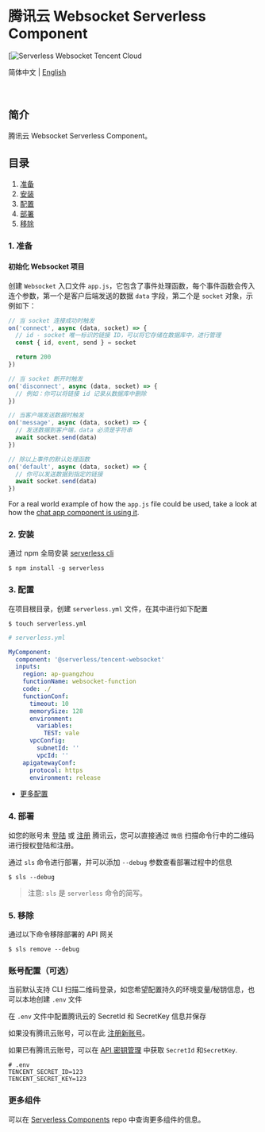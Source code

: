 # 腾讯云 Websocket Serverless Component

[![Serverless Websocket Tencent Cloud](https://img.serverlesscloud.cn/2020210/1581351457765-WebSocket_%E9%95%BF.png)

简体中文 | [English](https://github.com/serverless-components/tencent-websocket/README.en.md)

&nbsp;

## 简介

腾讯云 Websocket Serverless Component。

## 目录

1. [准备](#1-准备)
2. [安装](#2-安装)
3. [配置](#3-配置)
4. [部署](#4-部署)
5. [移除](#5-移除)

### 1. 准备

#### 初始化 Websocket 项目

创建 `Websocket` 入口文件 `app.js`，它包含了事件处理函数，每个事件函数会传入连个参数，第一个是客户后端发送的数据 `data` 字段，第二个是 `socket` 对象，示例如下：

```js
// 当 socket 连接成功时触发
on('connect', async (data, socket) => {
  // id - socket 唯一标识的链接 ID，可以将它存储在数据库中，进行管理
  const { id, event, send } = socket

  return 200
})

// 当 socket 断开时触发
on('disconnect', async (data, socket) => {
  // 例如：你可以将链接 id 记录从数据库中删除
})

// 当客户端发送数据时触发
on('message', async (data, socket) => {
  // 发送数据到客户端，data 必须是字符串
  await socket.send(data)
})

// 除以上事件的默认处理函数
on('default', async (data, socket) => {
  // 你可以发送数据到指定的链接
  await socket.send(data)
})
```

For a real world example of how the `app.js` file could be used, take a look at how the [chat app component is using it](https://github.com/serverless-components/chat-app/blob/master/backend/socket.js).

### 2. 安装

通过 npm 全局安装 [serverless cli](https://github.com/serverless/serverless)

```shell
$ npm install -g serverless
```

### 3. 配置

在项目根目录，创建 `serverless.yml` 文件，在其中进行如下配置

```shell
$ touch serverless.yml
```

```yml
# serverless.yml

MyComponent:
  component: '@serverless/tencent-websocket'
  inputs:
    region: ap-guangzhou
    functionName: websocket-function
    code: ./
    functionConf:
      timeout: 10
      memorySize: 128
      environment:
        variables:
          TEST: vale
      vpcConfig:
        subnetId: ''
        vpcId: ''
    apigatewayConf:
      protocol: https
      environment: release
```

- [更多配置](https://github.com/serverless-components/tencent-websocket/tree/master/docs/configure.md)

### 4. 部署

如您的账号未 [登陆](https://cloud.tencent.com/login) 或 [注册](https://cloud.tencent.com/register) 腾讯云，您可以直接通过 `微信` 扫描命令行中的二维码进行授权登陆和注册。

通过 `sls` 命令进行部署，并可以添加 `--debug` 参数查看部署过程中的信息

```shell
$ sls --debug
```

> 注意: `sls` 是 `serverless` 命令的简写。

### 5. 移除

通过以下命令移除部署的 API 网关

```shell
$ sls remove --debug
```

### 账号配置（可选）

当前默认支持 CLI 扫描二维码登录，如您希望配置持久的环境变量/秘钥信息，也可以本地创建 `.env` 文件

在 `.env` 文件中配置腾讯云的 SecretId 和 SecretKey 信息并保存

如果没有腾讯云账号，可以在此 [注册新账号](https://cloud.tencent.com/register)。

如果已有腾讯云账号，可以在 [API 密钥管理](https://console.cloud.tencent.com/cam/capi) 中获取 `SecretId` 和`SecretKey`.

```text
# .env
TENCENT_SECRET_ID=123
TENCENT_SECRET_KEY=123
```

### 更多组件

可以在 [Serverless Components](https://github.com/serverless/components) repo 中查询更多组件的信息。
